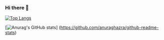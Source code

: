 ### Hi there 👋

[![Top Langs](https://github-readme-stats.vercel.app/api/top-langs/?username=kawaguchi880
)](https://github.com/anuraghazra/github-readme-stats)

[![Anurag's GitHub stats](https://github-readme-stats.vercel.app/api?username=kawaguchi880)]
(https://github.com/anuraghazra/github-readme-stats)
<!--
**kawaguchi880/kawaguchi880** is a ✨ _special_ ✨ repository because its `README.md` (this file) appears on your GitHub profile.

Here are some ideas to get you started:

- 🔭 I’m currently working on ...
- 🌱 I’m currently learning ...
- 👯 I’m looking to collaborate on ...
- 🤔 I’m looking for help with ...
- 💬 Ask me about ...
- 📫 How to reach me: ...
- 😄 Pronouns: ...
- ⚡ Fun fact: ...
-->
